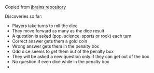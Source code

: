 Copied from [jbrains repository](https://github.com/jbrains/trivia)

Discoveries so far:
- Players take turns to roll the dice
- They move forward as many as the dice result
- A question is asked (pop, science, sports or rock) each turn
- Correct answer gets them a gold coin 
- Wrong answer gets them in the penalty box
- Odd dice seems to get them out of the penalty box
- They will be asked a new question only if they can get out of the box 
- No question if even dice while in the penalty box
- 